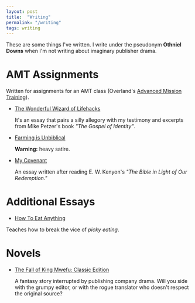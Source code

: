```yaml
---
layout: post
title:  "Writing"
permalink: "/writing"
tags: writing
---
```


These are some things I've written. I write under the pseudonym **Othniel Downs** when I'm not writing about imaginary publisher drama.

AMT Assignments
==============
Written for assignments for an AMT class (Overland's [Advanced Mission Training](http://www.overlandmissions.com/amt)). 

- [The Wonderful Wizard of Lifehacks](/assets/gospelofidentitypaper2.pdf)

  It's an essay that pairs a silly allegory with my testimony and excerpts from Mike Petzer's book *"The Gospel of Identity"*.

- [Farming is Unbiblical](/assets/farmingisunbiblical2.pdf)

  **Warning:** heavy satire.

- [My Covenant](/assets/redemptionpaper.pdf)

  An essay written after reading E. W. Kenyon's *"The Bible in Light of Our Redemption."*


Additional Essays
=============
- [How To Eat Anything](/assets/howtoeatanything.pdf)

Teaches how to break the vice of *picky eating*.


Novels
======

- [The Fall of King Mwefu: Classic Edition](/assets/thefall.pdf)

	A fantasy story interrupted by publishing company drama. Will you side with the grumpy editor, or with the rogue translator who doesn't respect the original source?


